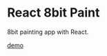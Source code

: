 # React 8bit Paint
8bit painting app with React.

[demo](https://ar90n.github.io/react-8bit-paint/?state=(%27palette!%5B%27%23FFFFFFD0073EFDE7005BD3FBFFF%27%5D~data!%5B0A-I8I8I8I4...C..GCAL4.LCM-94HG-KKH6-H864HJCJ4M4JJJ64.GC.%5D)*%2C0%2C-%2C1AMC-6%2C28*19%2C3A.MC4--D%27~%23G84H8--I..AJ66KG888GL9944M*0%01MLKJIHGDCA9864.-*_)
